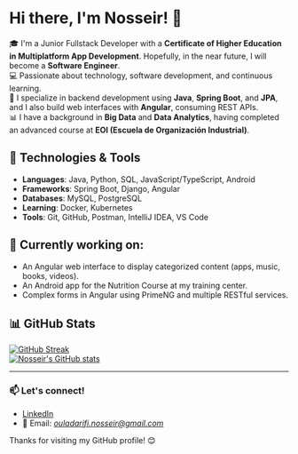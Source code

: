 # Hi there, I'm Nosseir! 👋

🎓 I'm a Junior Fullstack Developer with a **Certificate of Higher Education in Multiplatform App Development**. Hopefully, in the near future, I will become a **Software Engineer**.  
💻 Passionate about technology, software development, and continuous learning.  
🧠 I specialize in backend development using **Java**, **Spring Boot**, and **JPA**, and I also build web interfaces with **Angular**, consuming REST APIs.  
📊 I have a background in **Big Data** and **Data Analytics**, having completed an advanced course at **EOI (Escuela de Organización Industrial)**.  


## 🚀 Technologies & Tools
- **Languages**: Java, Python, SQL, JavaScript/TypeScript, Android
- **Frameworks**: Spring Boot, Django, Angular
- **Databases**: MySQL, PostgreSQL
- **Learning**: Docker, Kubernetes
- **Tools**: Git, GitHub, Postman, IntelliJ IDEA, VS Code

## 🌱 Currently working on:
- An Angular web interface to display categorized content (apps, music, books, videos).
- An Android app for the Nutrition Course at my training center.
- Complex forms in Angular using PrimeNG and multiple RESTful services.

## 📊 GitHub Stats

[![GitHub Streak](https://github-readme-streak-stats.herokuapp.com?user=Nosseir6)](https://git.io/streak-stats)  
[![Nosseir's GitHub stats](https://github-readme-stats.vercel.app/api?username=Nosseir6&show_icons=true&theme=default)](https://github.com/anuraghazra/github-readme-stats)

---

### 📫 Let's connect!
- [LinkedIn](https://www.linkedin.com/in/nosseir-oulad-arifi-asraou/)
- 📧 Email: *ouladarifi.nosseir@gmail.com*

Thanks for visiting my GitHub profile! 😊

